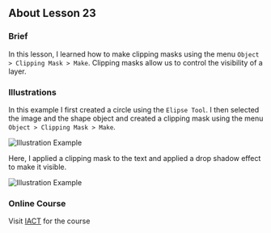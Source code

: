 ## About Lesson 23

### Brief
In this lesson, I learned how to make clipping masks using the menu ```Object > Clipping Mask > Make```. Clipping masks allow us to control the visibility of a layer.

### Illustrations

In this example I first created a circle using the ```Elipse Tool```. I then selected the image and the shape object and created a clipping mask using the menu ```Object > Clipping Mask > Make```.

![Illustration Example](../assets/images/lesson-23/illustration-01.gif)

Here, I applied a clipping mask to the text and applied a drop shadow effect to make it visible.

![Illustration Example](../assets/images/lesson-23/illustration-02.gif)

### Online Course
Visit [IACT](https://iact.ie) for the course